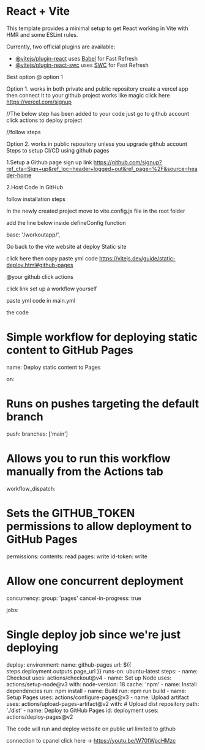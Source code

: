 # React + Vite

This template provides a minimal setup to get React working in Vite with HMR and some ESLint rules.

Currently, two official plugins are available:

- [@vitejs/plugin-react](https://github.com/vitejs/vite-plugin-react/blob/main/packages/plugin-react/README.md) uses [Babel](https://babeljs.io/) for Fast Refresh
- [@vitejs/plugin-react-swc](https://github.com/vitejs/vite-plugin-react-swc) uses [SWC](https://swc.rs/) for Fast Refresh

Best option @ option 1

Option 1. works in both private and public repository
create a vercel app then connect it to your github project works like magic click here https://vercel.com/signup 

//The below step has been added to your code just go to github account click actions to deploy project

//follow steps


Option 2. works in public repository unless you upgrade github account
Steps to setup CI/CD using github pages 

1.Setup a Github page 
sign up link https://github.com/signup?ref_cta=Sign+up&ref_loc=header+logged+out&ref_page=%2F&source=header-home

2.Host Code in GitHub

follow installation steps

In the newly created project move to vite.config.js file in the root folder

add the line below inside defineConfig function 

base: '/workoutapp/',

Go back to the vite website at deploy Static site

click here then copy paste yml code https://vitejs.dev/guide/static-deploy.html#github-pages

@your github click actions

click link set up a workflow yourself

paste yml code in main.yml

the code

# Simple workflow for deploying static content to GitHub Pages
name: Deploy static content to Pages

on:
  # Runs on pushes targeting the default branch
  push:
    branches: ['main']

  # Allows you to run this workflow manually from the Actions tab
  workflow_dispatch:

# Sets the GITHUB_TOKEN permissions to allow deployment to GitHub Pages
permissions:
  contents: read
  pages: write
  id-token: write

# Allow one concurrent deployment
concurrency:
  group: 'pages'
  cancel-in-progress: true

jobs:
  # Single deploy job since we're just deploying
  deploy:
    environment:
      name: github-pages
      url: ${{ steps.deployment.outputs.page_url }}
    runs-on: ubuntu-latest
    steps:
      - name: Checkout
        uses: actions/checkout@v4
      - name: Set up Node
        uses: actions/setup-node@v3
        with:
          node-version: 18
          cache: 'npm'
      - name: Install dependencies
        run: npm install
      - name: Build
        run: npm run build
      - name: Setup Pages
        uses: actions/configure-pages@v3
      - name: Upload artifact
        uses: actions/upload-pages-artifact@v2
        with:
          # Upload dist repository
          path: './dist'
      - name: Deploy to GitHub Pages
        id: deployment
        uses: actions/deploy-pages@v2

The code will run and deploy website on public url limited to github

connection to cpanel click here -> https://youtu.be/W70fWpcHMzc


